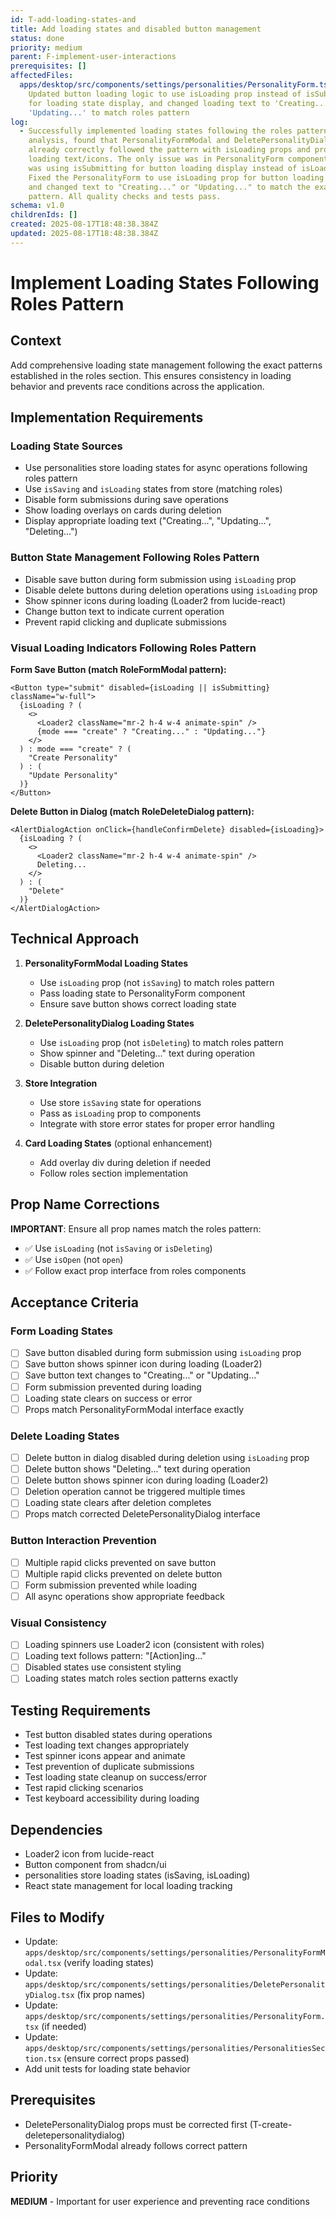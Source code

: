 ```yaml
---
id: T-add-loading-states-and
title: Add loading states and disabled button management
status: done
priority: medium
parent: F-implement-user-interactions
prerequisites: []
affectedFiles:
  apps/desktop/src/components/settings/personalities/PersonalityForm.tsx:
    Updated button loading logic to use isLoading prop instead of isSubmitting
    for loading state display, and changed loading text to 'Creating...' or
    'Updating...' to match roles pattern
log:
  - Successfully implemented loading states following the roles pattern. After
    analysis, found that PersonalityFormModal and DeletePersonalityDialog
    already correctly followed the pattern with isLoading props and proper
    loading text/icons. The only issue was in PersonalityForm component which
    was using isSubmitting for button loading display instead of isLoading.
    Fixed the PersonalityForm to use isLoading prop for button loading states
    and changed text to "Creating..." or "Updating..." to match the exact roles
    pattern. All quality checks and tests pass.
schema: v1.0
childrenIds: []
created: 2025-08-17T18:48:38.384Z
updated: 2025-08-17T18:48:38.384Z
---
```


# Implement Loading States Following Roles Pattern

## Context

Add comprehensive loading state management following the exact patterns established in the roles section. This ensures consistency in loading behavior and prevents race conditions across the application.

## Implementation Requirements

### Loading State Sources

- Use personalities store loading states for async operations following roles pattern
- Use `isSaving` and `isLoading` states from store (matching roles)
- Disable form submissions during save operations
- Show loading overlays on cards during deletion
- Display appropriate loading text ("Creating...", "Updating...", "Deleting...")

### Button State Management Following Roles Pattern

- Disable save button during form submission using `isLoading` prop
- Disable delete buttons during deletion operations using `isLoading` prop
- Show spinner icons during loading (Loader2 from lucide-react)
- Change button text to indicate current operation
- Prevent rapid clicking and duplicate submissions

### Visual Loading Indicators Following Roles Pattern

**Form Save Button (match RoleFormModal pattern):**

```tsx
<Button type="submit" disabled={isLoading || isSubmitting} className="w-full">
  {isLoading ? (
    <>
      <Loader2 className="mr-2 h-4 w-4 animate-spin" />
      {mode === "create" ? "Creating..." : "Updating..."}
    </>
  ) : mode === "create" ? (
    "Create Personality"
  ) : (
    "Update Personality"
  )}
</Button>
```

**Delete Button in Dialog (match RoleDeleteDialog pattern):**

```tsx
<AlertDialogAction onClick={handleConfirmDelete} disabled={isLoading}>
  {isLoading ? (
    <>
      <Loader2 className="mr-2 h-4 w-4 animate-spin" />
      Deleting...
    </>
  ) : (
    "Delete"
  )}
</AlertDialogAction>
```

## Technical Approach

1. **PersonalityFormModal Loading States**
   - Use `isLoading` prop (not `isSaving`) to match roles pattern
   - Pass loading state to PersonalityForm component
   - Ensure save button shows correct loading state

2. **DeletePersonalityDialog Loading States**
   - Use `isLoading` prop (not `isDeleting`) to match roles pattern
   - Show spinner and "Deleting..." text during operation
   - Disable button during deletion

3. **Store Integration**
   - Use store `isSaving` state for operations
   - Pass as `isLoading` prop to components
   - Integrate with store error states for proper error handling

4. **Card Loading States** (optional enhancement)
   - Add overlay div during deletion if needed
   - Follow roles section implementation

## Prop Name Corrections

**IMPORTANT**: Ensure all prop names match the roles pattern:

- ✅ Use `isLoading` (not `isSaving` or `isDeleting`)
- ✅ Use `isOpen` (not `open`)
- ✅ Follow exact prop interface from roles components

## Acceptance Criteria

### Form Loading States

- [ ] Save button disabled during form submission using `isLoading` prop
- [ ] Save button shows spinner icon during loading (Loader2)
- [ ] Save button text changes to "Creating..." or "Updating..."
- [ ] Form submission prevented during loading
- [ ] Loading state clears on success or error
- [ ] Props match PersonalityFormModal interface exactly

### Delete Loading States

- [ ] Delete button in dialog disabled during deletion using `isLoading` prop
- [ ] Delete button shows "Deleting..." text during operation
- [ ] Delete button shows spinner icon during loading (Loader2)
- [ ] Deletion operation cannot be triggered multiple times
- [ ] Loading state clears after deletion completes
- [ ] Props match corrected DeletePersonalityDialog interface

### Button Interaction Prevention

- [ ] Multiple rapid clicks prevented on save button
- [ ] Multiple rapid clicks prevented on delete button
- [ ] Form submission prevented while loading
- [ ] All async operations show appropriate feedback

### Visual Consistency

- [ ] Loading spinners use Loader2 icon (consistent with roles)
- [ ] Loading text follows pattern: "[Action]ing..."
- [ ] Disabled states use consistent styling
- [ ] Loading states match roles section patterns exactly

## Testing Requirements

- Test button disabled states during operations
- Test loading text changes appropriately
- Test spinner icons appear and animate
- Test prevention of duplicate submissions
- Test loading state cleanup on success/error
- Test rapid clicking scenarios
- Test keyboard accessibility during loading

## Dependencies

- Loader2 icon from lucide-react
- Button component from shadcn/ui
- personalities store loading states (isSaving, isLoading)
- React state management for local loading tracking

## Files to Modify

- Update: `apps/desktop/src/components/settings/personalities/PersonalityFormModal.tsx` (verify loading states)
- Update: `apps/desktop/src/components/settings/personalities/DeletePersonalityDialog.tsx` (fix prop names)
- Update: `apps/desktop/src/components/settings/personalities/PersonalityForm.tsx` (if needed)
- Update: `apps/desktop/src/components/settings/personalities/PersonalitiesSection.tsx` (ensure correct props passed)
- Add unit tests for loading state behavior

## Prerequisites

- DeletePersonalityDialog props must be corrected first (T-create-deletepersonalitydialog)
- PersonalityFormModal already follows correct pattern

## Priority

**MEDIUM** - Important for user experience and preventing race conditions
